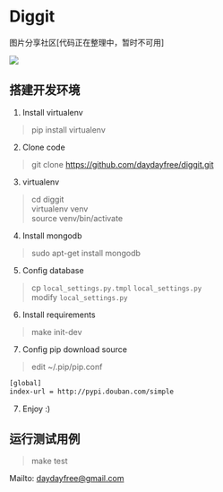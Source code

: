 Diggit
===

图片分享社区[代码正在整理中，暂时不可用]

![](http://img3.douban.com/view/group_topic/large/public/31629320-1.jpg)


## 搭建开发环境

1. Install virtualenv
> pip install virtualenv 

2. Clone code
> git clone https://github.com/daydayfree/diggit.git  

3. virtualenv
> cd diggit  
> virtualenv venv  
> source venv/bin/activate  

4. Install mongodb
> sudo apt-get install mongodb  

5. Config database
> cp `local_settings.py.tmpl` `local_settings.py`  
> modify `local_settings.py`  

6. Install requirements
> make init-dev 

7. Config pip download source
> edit ~/.pip/pip.conf
  
  ```bash
  [global]
  index-url = http://pypi.douban.com/simple
  ```

7. Enjoy :)

## 运行测试用例

> make test

Mailto: [daydayfree@gmail.com](daydayfree@gmail.com)
